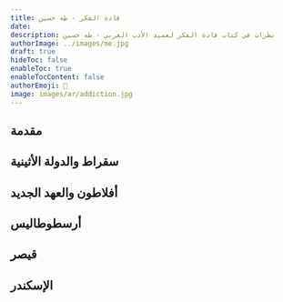 ```yaml
---
title: قادة الفكر - طه حسين
date: 
description: نظرات في كتاب قادة الفكر لعميد الأدب العربي - طه حسين
authorImage: ../images/me.jpg
draft: true
hideToc: false
enableToc: true
enableTocContent: false
authorEmoji: 👺
image: images/ar/addiction.jpg
---
```

## مقدمة

## سقراط والدولة الأثينية

## أفلاطون والعهد الجديد 

## أرسطوطاليس

## قيصر

## الإسكندر